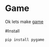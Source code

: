 # Game

Ok lets make [game](https://github.com/DevelopeBatu/Game)

#Install

```bash
pip install pygame
```

